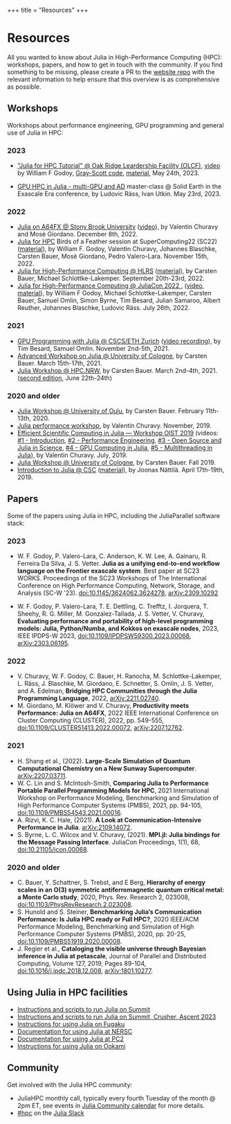 +++
title = "Resources"
+++

# Resources

All you wanted to know about Julia in High-Performance Computing (HPC): workshops, papers,
and how to get in touch with the community.
If you find something to be missing, please create a PR to the
[website repo](https://github.com/JuliaParallel/juliaparallel.github.io)
with the relevant information to help ensure that this overview is as
comprehensive as possible.

## Workshops

Workshops about performance engineering, GPU programming and general use of Julia in HPC:

### 2023

* ["Julia for HPC Tutorial" @ Oak Ridge Leardership Facility (OLCF)](https://www.olcf.ornl.gov/calendar/julia-for-high-performance-computing-tutorial/), [video](https://vimeo.com/830368460?share=copy) by William F Godoy,  [Gray-Scott code](https://github.com/JuliaORNL/GrayScott.jl), [material](https://juliaornl.github.io/TutorialJuliaHPC/), May 24th, 2023.

* [GPU HPC in Julia - multi-GPU and AD](https://github.com/PTsolvers/Galileo23-MC1-GPU) master-class @ Solid Earth in the Exascale Era conference, by Ludovic Räss, Ivan Utkin. May 23rd, 2023.

### 2022

* [Julia on A64FX @ Stony Brook University](https://github.com/giordano/julia-on-ookami/)
  ([video](https://www.youtube.com/watch?v=kZNYFWGnixA)), by Valentin Churavy and Mosè
  Giordano.  December 8th, 2022.
* [Julia for HPC](https://sc22.supercomputing.org/presentation/?id=bof136&sess=sess309)
  Birds of a Feather session at SuperComputing22 (SC22)
  ([material](https://github.com/JuliaParallel/julia-hpc-bof-sc22)), by William F. Godoy,
  Valentin Churavy, Johannes Blaschke, Carsten Bauer, Mosè Giordano, Pedro Valero-Lara. November 15th,
  2022.
* [Julia for High-Performance Computing @ HLRS](https://www.hlrs.de/training/2022/julia)
  ([material](https://github.com/carstenbauer/JuliaHLRS22)), by Carsten Bauer, Michael Schlottke-Lakemper. September 20th-23rd, 2022.
* [Julia for High-Performance Computing @ JuliaCon 2022
  ](https://live.juliacon.org/talk/LUWYRJ),
  ([video](https://www.youtube.com/watch?v=fog1x9rs71Q),
  [material](https://github.com/JuliaParallel/juliacon-2022-julia-for-hpc-minisymposium)),
  by William F Godoy, Michael Schlottke-Lakemper, Carsten Bauer, Samuel Omlin, Simon Byrne, Tim Besard,
  Julian Samaroo, Albert Reuther, Johannes Blaschke, Ludovic
  Räss. July 26th, 2022.

### 2021

* [GPU Programming with Julia @ CSCS/ETH Zurich](https://github.com/omlins/julia-gpu-course)
  ([video recording](https://youtu.be/LmM2QmYw_NM)), by Tim Besard, Samuel Omlin. November
  2nd-5th, 2021.
* [Advanced Workshop on Julia @ University of Cologne](https://github.com/carstenbauer/JuliaCologne21),
  by Carsten Bauer. March 15th-17th, 2021.
* [Julia Workshop @ HPC.NRW](https://github.com/carstenbauer/JuliaNRW21),
  by Carsten Bauer. March 2nd-4th, 2021. ([second edition](https://github.com/carstenbauer/JuliaNRWSS21), June 22th-24th)

### 2020 and older

* [Julia Workshop @ University of Oulu](https://github.com/carstenbauer/JuliaOulu20),
  by Carsten Bauer. February 11th-13th, 2020.
* [Julia performance
  workshop](https://github.com/vchuravy/julia-performance/tree/a1c77e92033c0ef3f58a360978ac2d3b08745ba8),
  by Valentin Churavy.  November, 2019.
* [Efficient Scientific Computing in Julia — Workshop OIST
  2019](https://github.com/JuliaLabs/Workshop-OIST) (videos: [#1 -
  Introduction](https://www.youtube.com/watch?v=uWlfFn5U0WA), [#2 - Performance
  Engineering](https://www.youtube.com/watch?v=Vm8ZoyM3kqw), [#3 - Open Source and Julia in
  Science](https://www.youtube.com/watch?v=iCeg795IZq0), [#4 - GPU Computing in
  Julia](https://www.youtube.com/watch?v=7Yq1UyncDNc), [#5 - Multithreading in
  Julia](https://www.youtube.com/watch?v=dewQHIaATGE)), by Valentin Churavy. July, 2019.
* [Julia Workshop @ University of Cologne](https://github.com/carstenbauer/JuliaWorkshop19),
  by Carsten Bauer. Fall 2019.
* [Introduction to Julia @ CSC](https://www.csc.fi/web/training/-/julia_intro_2019)
  ([material](https://github.com/csc-training/julia-introduction/)), by Joonas
  Nättilä. April 17th-19th, 2019.

## Papers

Some of the papers using Julia in HPC, including the JuliaParallel software stack:

### 2023

* W. F. Godoy, P. Valero-Lara, C. Anderson, K. W. Lee, A. Gainaru, R. Ferreira Da Silva, J. S. Vetter. **Julia as a unifying end-to-end workflow language on the Frontier exascale system**. Best paper at SC23 WORKS. Proceedings of the SC23 Workshops of The International Conference on High Performance Computing, Network, Storage, and Analysis (SC-W '23). [doi:10.1145/3624062.3624278](https://doi.org/10.1145/3624062.3624278), [arXiv:2309.10292](https://doi.org/10.48550/arXiv.2309.10292)


* W. F. Godoy, P. Valero-Lara, T. E. Dettling, C. Trefftz, I. Jorquera, T. Sheehy, R. G. Miller, M. Gonzalez-Tallada, J. S. Vetter, V. Churavy, **Evaluating performance and portability of high-level programming models: Julia, Python/Numba, and Kokkos on exascale nodes**, 2023, IEEE IPDPS-W 2023, [doi:10.1109/IPDPSW59300.2023.00068](https://doi.org/10.1109/IPDPSW59300.2023.00068), [arXiv:2303.06195](https://arxiv.org/abs/2303.06195).

### 2022

* V. Churavy, W. F. Godoy, C. Bauer, H. Ranocha, M. Schlottke-Lakemper, L. Räss, J. Blaschke,
  M. Giordano, E. Schnetter, S. Omlin, J. S. Vetter, and A. Edelman, **Bridging HPC
  Communities through the Julia Programming Language**,
  2022, [arXiv:2211.02740](https://arxiv.org/abs/2211.02740).
* M. Giordano, M. Klöwer and V. Churavy, **Productivity meets Performance: Julia on
  A64FX**, 2022 IEEE International Conference
  on Cluster Computing (CLUSTER), 2022, pp. 549-555,
  [doi:10.1109/CLUSTER51413.2022.00072](https://doi.org/10.1109/CLUSTER51413.2022.00072),
  [arXiv:2207.12762](https://arxiv.org/abs/2207.12762).

### 2021

* H. Shang et al., (2022). **Large-Scale Simulation of Quantum Computational Chemistry on a
  New Sunway Supercomputer**. [arXiv:2207.03711](https://arxiv.org/abs/2207.03711).
* W. C. Lin and S. McIntosh-Smith, **Comparing Julia to Performance Portable Parallel
  Programming Models for HPC**, 2021
  International Workshop on Performance Modeling, Benchmarking and Simulation of High
  Performance Computer Systems (PMBS), 2021, pp. 94-105,
  [doi:10.1109/PMBS54543.2021.00016](https://doi.org/10.1109/PMBS54543.2021.00016).
* A. Rizvi, K. C. Hale, (2021). **A Look at Communication-Intensive Performance in
  Julia**. [arXiv:2109.14072](https://arxiv.org/abs/2109.14072).
* S. Byrne, L. C. Wilcox and V. Churavy, (2021). **MPI.jl: Julia bindings for the Message
  Passing Interface**. JuliaCon Proceedings, 1(1), 68,
  [doi:10.21105/jcon.00068](https://doi.org/10.21105/jcon.00068).

### 2020 and older

* C. Bauer, Y. Schattner, S. Trebst, and E Berg, **Hierarchy of energy scales in an O(3)
  symmetric antiferromagnetic quantum critical metal: a Monte Carlo
  study**, 2020, Phys. Rev. Research 2,
  023008,
  [doi:10.1103/PhysRevResearch.2.023008](https://doi.org/10.1103/PhysRevResearch.2.023008).
* S. Hunold and S. Steiner, **Benchmarking Julia’s Communication Performance: Is Julia HPC
  ready or Full HPC?**, 2020 IEEE/ACM
  Performance Modeling, Benchmarking and Simulation of High Performance Computer Systems
  (PMBS), 2020, pp. 20-25,
  [doi:10.1109/PMBS51919.2020.00008](https://doi.org/10.1109/PMBS51919.2020.00008).
* J. Regier et al., **Cataloging the visible universe through Bayesian inference in Julia at
  petascale**, Journal of Parallel and
  Distributed Computing, Volume 127, 2019, Pages 89-104,
  [doi:10.1016/j.jpdc.2018.12.008](https://doi.org/10.1016/j.jpdc.2018.12.008),
  [arXiv:1801.10277](https://arxiv.org/abs/1801.10277).

## Using Julia in HPC facilities

* [Instructions and scripts to run Julia on
  Summit](https://github.com/JuliaLabs/julia-on-summit)
* [Instructions and scripts to run Julia on
  Summit, Crusher, Ascent 2023](https://github.com/JuliaORNL/GrayScott.jl/tree/main/scripts)
* [Instructions for using Julia on Fugaku](https://github.com/giordano/julia-on-fugaku/)
* [Documentation for using Julia at
  NERSC](https://docs.nersc.gov/development/languages/julia/)
* [Documentation for using Julia at PC2](https://upb-pc2.atlassian.net/wiki/spaces/PC2DOK/pages/1902093/Julia)
* [Instructions for using Julia on Ookami](https://github.com/giordano/julia-on-ookami/)

## Community

Get involved with the Julia HPC community:

* JuliaHPC monthly call, typically every fourth Tuesday of the month @ 2pm ET, see events in
  [Julia Community calendar](https://julialang.org/community/#events) for more details.
* [#hpc](https://julialang.slack.com/archives/CBFP2PTTR) on the [Julia Slack](https://julialang.org/slack/)
